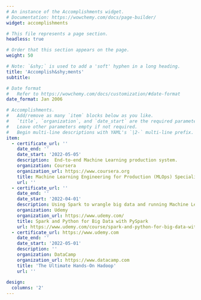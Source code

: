 ```yaml
---
# An instance of the Accomplishments widget.
# Documentation: https://wowchemy.com/docs/page-builder/
widget: accomplishments

# This file represents a page section.
headless: true

# Order that this section appears on the page.
weight: 50

# Note: `&shy;` is used to add a 'soft' hyphen in a long heading.
title: 'Accomplish&shy;ments'
subtitle:

# Date format
#   Refer to https://wowchemy.com/docs/customization/#date-format
date_format: Jan 2006

# Accomplishments.
#   Add/remove as many `item` blocks below as you like.
#   `title`, `organization`, and `date_start` are the required parameters.
#   Leave other parameters empty if not required.
#   Begin multi-line descriptions with YAML's `|2-` multi-line prefix.
item:
  - certificate_url: ''
    date_end: ''
    date_start: '2022-05-05'
    description:  End-to-end Machine Learning production system.
    organization: Coursera
    organization_url: https://www.coursera.org
    title: Machine Learning Engineering for Production (MLOps) Specialization
    url: ''
  - certificate_url: ''
    date_end: ''
    date_start: '2022-04-01'
    description: Using Spark to wrangle big data and running Machine Learning models.
    organization: Udemy
    organization_url: https://www.udemy.com/
    title: Spark and Python for Big Data with PySpark
    url: https://www.udemy.com/course/spark-and-python-for-big-data-with-pyspark/ 
  - certificate_url: https://www.udemy.com
    date_end: ''
    date_start: '2022-05-01'
    description: ''
    organization: DataCamp
    organization_url: https://www.datacamp.com
    title: 'The Ultimate Hands-On Hadoop'
    url: ''
    
design:
  columns: '2'
---
```

